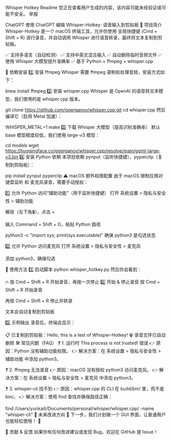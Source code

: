 Whisper Hotkey Readme
您正在查看用户生成的内容，该内容可能未经验证或可能不安全。
举报

ChatGPT
使用 ChatGPT 编辑
Whisper-Hotkey: 语音输入到剪贴板
🚀 项目简介
Whisper-Hotkey 是一个 macOS 终端工具，允许你使用 全局快捷键 (Cmd + Shift + R) 进行录音，并自动调用 Whisper 进行语音转录，最终将文本复制到剪贴板。

✅ 支持多语言（自动检测）
✅ 支持中英文混合输入
✅ 自动删除临时音频文件
✅ 使用 Whisper 大模型提升准确率
✅ 基于 Python + ffmpeg + whisper.cpp

📌 依赖安装
1️⃣ 安装 ffmpeg
Whisper 需要 ffmpeg 录制和处理音频，安装方式如下：

brew install ffmpeg
2️⃣ 安装 whisper.cpp
Whisper 是 OpenAI 的语音转文本模型，我们使用的是 whisper.cpp 版本。

git clone https://github.com/ggerganov/whisper.cpp.git
cd whisper.cpp
然后编译它（启用 Metal 加速）：

WHISPER_METAL=1 make
3️⃣ 下载 Whisper 大模型（提高识别准确率）
默认 base 模型精度较低，我们使用 large-v3 模型：

cd models
wget https://huggingface.co/ggerganov/whisper.cpp/resolve/main/ggml-large-v3.bin
4️⃣ 安装 Python 依赖
本项目依赖 pynput（监听快捷键）、pyperclip（复制到剪贴板）：

pip install pynput pyperclip
⚠️ macOS 额外权限配置
由于 macOS 限制应用对 键盘监听 和 麦克风录音，需要手动授权：

1️⃣ 允许 Python 访问“辅助功能”（用于监听快捷键）
打开 系统设置 > 隐私与安全性 > 辅助功能

解锁（左下角🔒），点击 +

输入 Command + Shift + G，粘贴 Python 路径

python3 -c "import sys; print(sys.executable)"
确保 python3 是勾选状态

2️⃣ 允许 Python 访问麦克风
打开 系统设置 > 隐私与安全性 > 麦克风

添加 python3，确保勾选

🎯 使用方法
1️⃣ 启动脚本
python whisper_hotkey.py
然后你会看到：

🔥 按 Cmd + Shift + R 开始录音，再按一次停止
2️⃣ 开始 & 停止录音
按 Cmd + Shift + R 开始录音

再按 Cmd + Shift + R 停止并转录

文本会自动复制到剪贴板

3️⃣ 示例输出
录音后，终端会显示：

📋 已复制到剪贴板：Hello, this is a test of Whisper-Hotkey!
🗑️ 录音文件已自动删除
🛠️ 常见问题（FAQ）
❓ 1. 运行时 This process is not trusted! 错误
👉 原因：Python 没有辅助功能权限。 👉 解决方案：在 系统设置 > 隐私与安全性 > 辅助功能 中添加 python3。

❓ 2. ffmpeg 无法录音
👉 原因：macOS 没有授权 python3 访问麦克风。 👉 解决方案：在 系统设置 > 隐私与安全性 > 麦克风 中添加 python3。

❓ 3. whisper-cli 找不到
👉 原因：whisper.cpp 的 CLI 在 build/bin/ 里，而不是 bin/。 👉 解决方案：使用 find 查找并确保路径正确：

find /Users/yunkaili/Documents/personal/whisper/whisper.cpp/ -name "whisper-cli"
🚀 未来改进方向
📌 下一步，我们计划做一个 GUI 界面，让普通用户也能轻松使用！ 🎯

📌 贡献 & 反馈
如果你有任何改进建议或发现 Bug，欢迎在 GitHub 提 Issue！



